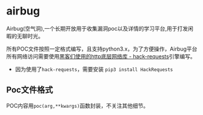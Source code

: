 # airbug
Airbug(空气洞),一个长期开放用于收集漏洞poc以及详情的学习平台,用于打发闲暇的无聊时光。  

所有POC文件按照一定格式编写，且支持python3.x，为了方便操作，Airbug平台所有网络访问需要使用[黑客们使用的http底层网络库 - hack-requests](https://github.com/boy-hack/hack-requests)引擎编写。  

- 因为使用了`hack-requests`，需要安装 `pip3 install HackRequests`
## Poc文件格式
POC内容用`poc(arg,**kwargs)`函数封装，不关注其他细节。